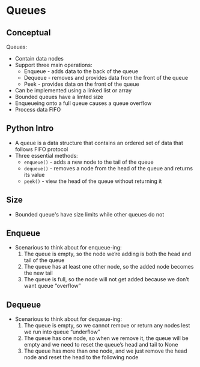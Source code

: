 # Queues

## Conceptual

Queues:
- Contain data nodes
- Support three main operations:
    - Enqueue - adds data to the back of the queue
    - Dequeue - removes and provides data from the front of the queue
    - Peek - provides data on the front of the queue
- Can be implemented using a linked list or array
- Bounded queues have a limted size
- Enqueueing onto a full queue causes a queue overflow
- Process data FIFO

## Python Intro

- A queue is a data structure that contains an ordered set of data that follows FIFO protocol
- Three essential methods:
    - `enqueue()` - adds a new node to the tail of the queue
    - `dequeue()` - removes a node from the head of the queue and returns its value
    - `peek()` - view the head of the queue without returning it

## Size

- Bounded queue's have size limits while other queues do not

## Enqueue

- Scenarious to think about for enqueue-ing:
    1. The queue is empty, so the node we’re adding is both the head and tail of the queue
    1. The queue has at least one other node, so the added node becomes the new tail
    1. The queue is full, so the node will not get added because we don’t want queue “overflow”

## Dequeue

- Scenarious to think about for dequeue-ing:
    1. The queue is empty, so we cannot remove or return any nodes lest we run into queue “underflow”
    1. The queue has one node, so when we remove it, the queue will be empty and we need to reset the queue’s head and tail to None
    1. The queue has more than one node, and we just remove the head node and reset the head to the following node
